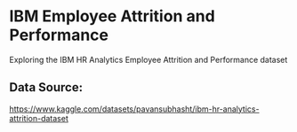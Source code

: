 # IBM Employee Attrition and Performance
 Exploring the IBM HR Analytics Employee Attrition and Performance dataset


## Data Source:
https://www.kaggle.com/datasets/pavansubhasht/ibm-hr-analytics-attrition-dataset